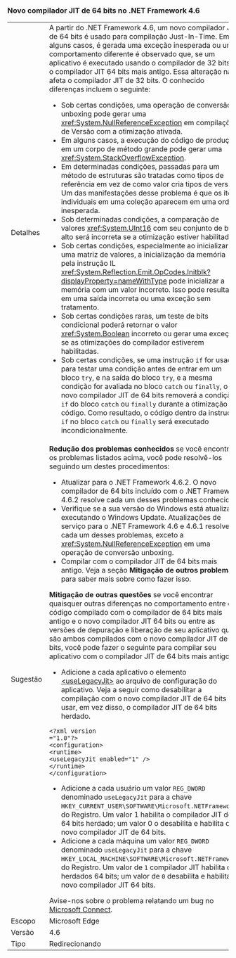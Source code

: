 ### <a name="new-64-bit-jit-compiler-in-the-net-framework-46"></a>Novo compilador JIT de 64 bits no .NET Framework 4.6

|   |   |
|---|---|
|Detalhes|A partir do .NET Framework 4.6, um novo compilador JIT de 64 bits é usado para compilação Just-In-Time. Em alguns casos, é gerada uma exceção inesperada ou um comportamento diferente é observado que, se um aplicativo é executado usando o compilador de 32 bits ou o compilador JIT 64 bits mais antigo. Essa alteração não afeta o compilador JIT de 32 bits. O conhecido diferenças incluem o seguinte:<ul><li>Sob certas condições, uma operação de conversão unboxing pode gerar uma <xref:System.NullReferenceException> em compilações de Versão com a otimização ativada.</li><li>Em alguns casos, a execução do código de produção em um corpo de método grande pode gerar uma <xref:System.StackOverflowException>.</li><li>Em determinadas condições, passadas para um método de estruturas são tratadas como tipos de referência em vez de como valor cria tipos de versão. Um das manifestações desse problema é que os itens individuais em uma coleção aparecem em uma ordem inesperada.</li><li>Sob determinadas condições, a comparação de valores <xref:System.UInt16> com seu conjunto de bits alto será incorreta se a otimização estiver habilitada.</li><li>Sob certas condições, especialmente ao inicializar uma matriz de valores, a inicialização da memória pela instrução IL <xref:System.Reflection.Emit.OpCodes.Initblk?displayProperty=nameWithType> pode inicializar a memória com um valor incorreto. Isso pode resultar em uma saída incorreta ou uma exceção sem tratamento.</li><li>Sob certas condições raras, um teste de bits condicional poderá retornar o valor <xref:System.Boolean> incorreto ou gerar uma exceção se as otimizações do compilador estiverem habilitadas.</li><li>Sob certas condições, se uma instrução <code>if</code> for usada para testar uma condição antes de entrar em um bloco <code>try</code>, e na saída do bloco <code>try</code>, e a mesma condição for avaliada no bloco <code>catch</code> ou <code>finally</code>, o novo compilador JIT de 64 bits removerá a condição <code>if</code> do bloco <code>catch</code> ou <code>finally</code> durante a otimização do código. Como resultado, o código dentro da instrução <code>if</code> no bloco <code>catch</code> ou <code>finally</code> será executado incondicionalmente.</li></ul>|
|Sugestão|<strong>Redução dos problemas conhecidos</strong> se você encontrar os problemas listados acima, você pode resolvê-los seguindo um destes procedimentos:<ul><li>Atualizar para o .NET Framework 4.6.2. O novo compilador de 64 bits incluído com o .NET Framework 4.6.2 resolve cada um desses problemas conhecidos.</li><li>Verifique se a sua versão do Windows está atualizada executando o Windows Update. Atualizações de serviço para o .NET Framework 4.6 e 4.6.1 resolvem cada um desses problemas, exceto a <xref:System.NullReferenceException> em uma operação de conversão unboxing.</li><li>Compilar com o compilador JIT de 64 bits mais antigo. Veja a seção <strong>Mitigação de outros problemas</strong> para saber mais sobre como fazer isso.</li></ul><strong>Mitigação de outras questões</strong> se você encontrar quaisquer outras diferenças no comportamento entre o código compilado com o compilador de 64 bits mais antigo e o novo compilador JIT 64 bits ou entre as versões de depuração e liberação de seu aplicativo que são ambos compilados com o novo compilador JIT de 64 bits, você pode fazer o seguinte para compilar seu aplicativo com o compilador JIT de 64 bits mais antigo:<ul><li>Adicione a cada aplicativo o elemento [\<useLegacyJit>](~/docs/framework/configure-apps/file-schema/runtime/uselegacyjit-element.md) ao arquivo de configuração do aplicativo. Veja a seguir como desabilitar a compilação com o novo compilador JIT de 64 bits e usar, em vez disso, o compilador JIT de 64 bits herdado.</li></ul><pre><code class="language-xml">&lt;?xml version =&quot;1.0&quot;?&gt;&#13;&#10;&lt;configuration&gt;&#13;&#10;&lt;runtime&gt;&#13;&#10;&lt;useLegacyJit enabled=&quot;1&quot; /&gt;&#13;&#10;&lt;/runtime&gt;&#13;&#10;&lt;/configuration&gt;&#13;&#10;</code></pre><ul><li>Adicione a cada usuário um valor <code>REG_DWORD</code> denominado <code>useLegacyJit</code> para a chave <code>HKEY_CURRENT_USER\SOFTWARE\Microsoft\.NETFramework</code> do Registro. Um valor 1 habilita o compilador JIT de 64 bits herdado; um valor 0 o desabilita e habilita o novo compilador JIT de 64 bits.</li><li>Adicione a cada máquina um valor <code>REG_DWORD</code> denominado <code>useLegacyJit</code> para a chave <code>HKEY_LOCAL_MACHINE\SOFTWARE\Microsoft\.NETFramework</code> do Registro. Um valor de <code>1</code> compilador JIT habilita o herdados 64 bits; um valor de <code>0</code> desabilita e habilita o novo compilador JIT 64 bits.</li></ul>Avise-nos sobre o problema relatando um bug no [Microsoft Connect](https://connect.microsoft.com/VisualStudio).|
|Escopo|Microsoft Edge|
|Versão|4.6|
|Tipo|Redirecionando|

